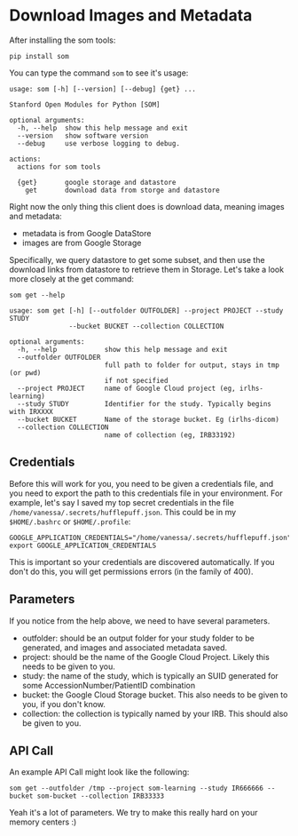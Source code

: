 # Download Images and Metadata

After installing the som tools:

```
pip install som
```

You can type the command `som` to see it's usage:

```
usage: som [-h] [--version] [--debug] {get} ...

Stanford Open Modules for Python [SOM]

optional arguments:
  -h, --help  show this help message and exit
  --version   show software version
  --debug     use verbose logging to debug.

actions:
  actions for som tools

  {get}       google storage and datastore
    get       download data from storge and datastore

```

Right now the only thing this client does is download data, meaning images and metadata:

 - metadata is from Google DataStore
 - images are from Google Storage

Specifically, we query datastore to get some subset, and then use the download links from datastore to retrieve them in Storage. Let's take a look more closely at the get command:

```
som get --help

usage: som get [-h] [--outfolder OUTFOLDER] --project PROJECT --study STUDY
               --bucket BUCKET --collection COLLECTION

optional arguments:
  -h, --help            show this help message and exit
  --outfolder OUTFOLDER
                        full path to folder for output, stays in tmp (or pwd)
                        if not specified
  --project PROJECT     name of Google Cloud project (eg, irlhs-learning)
  --study STUDY         Identifier for the study. Typically begins with IRXXXX
  --bucket BUCKET       Name of the storage bucket. Eg (irlhs-dicom)
  --collection COLLECTION
                        name of collection (eg, IRB33192)
```

## Credentials
Before this will work for you, you need to be given a credentials file, and you need to export the path to this credentials file in your environment. For example, let's say I saved my top secret credentials in the file `/home/vanessa/.secrets/hufflepuff.json`. This could be in my `$HOME/.bashrc` or `$HOME/.profile`:

```
GOOGLE_APPLICATION_CREDENTIALS="/home/vanessa/.secrets/hufflepuff.json"
export GOOGLE_APPLICATION_CREDENTIALS 
```

This is important so your credentials are discovered automatically. If you don't do this, you will get permissions errors (in the family of 400).

## Parameters
If you notice from the help above, we need to have several parameters.

 - outfolder: should be an output folder for your study folder to be generated, and images and associated metadata saved.
 - project: should be the name of the Google Cloud Project. Likely this needs to be given to you.
 - study: the name of the study, which is typically an SUID generated for some AccessionNumber/PatientID combination
 - bucket: the Google Cloud Storage bucket. This also needs to be given to you, if you don't know.
 - collection: the collection is typically named by your IRB. This should also be given to you.

## API Call

An example API Call might look like the following:


```
som get --outfolder /tmp --project som-learning --study IR666666 --bucket som-bucket --collection IRB33333
```

Yeah it's a lot of parameters. We try to make this really hard on your memory centers :)
